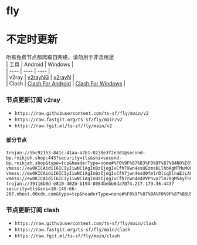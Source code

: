 # fly
# 不定时更新
所有免费节点都爬取自网络，请勿用于非法用途  
|  工具  | Android  | Windows  |  
|  ----  | ----   | ----  |  
| v2ray  | [v2rayNG](https://github.com/2dust/v2rayNG/releases) | [v2rayN](https://github.com/2dust/v2rayN/releases) |  
| Clash  | [Clash For Android](https://github.com/Kr328/ClashForAndroid/releases) | [Clash For Windows](https://github.com/Fndroid/clash_for_windows_pkg/releases) | 
  
### 节点更新订阅  v2ray
- `https://raw.githubusercontent.com/ts-sf/fly/main/v2`  
- `https://raw.fastgit.org/ts-sf/fly/main/v2`  
- `https://raw.fgit.ml/ts-sf/fly/main/v2`  
#### 部分节点  
``` 
trojan://5bc92153-841c-41aa-a2b1-0238e3f2e3d1@second-bp.rnikjeh.shop:443?security=tls&sni=second-bp.rnikjeh.shop&type=tcp&headerType=none#%F0%9F%87%B3%F0%9F%87%B4NO%E6%8C%AA%E5%A8%81
vmess://ew0KICAidiI6ICIyIiwNCiAgInBzIjogIvCfh7Xwn4exUEzms6LlhbAgMTMuM00vcyIsDQogICJhZGQiOiAibGFoZXN0YW4uZXNtYWhkaTkub3JnIiwNCiAgInBvcnQiOiAiODg4MCIsDQogICJpZCI6ICI2NjQzNTU0MC1lN2M3LTQ0MzYtYTBiYy1iMTA3MmFmZDkwNWEiLA0KICAiYWlkIjogIjAiLA0KICAic2N5IjogImF1dG8iLA0KICAibmV0IjogIndzIiwNCiAgInR5cGUiOiAibm9uZSIsDQogICJob3N0IjogImxhaGVzdGFuLmVzbWFoZGk5Lm9yZyIsDQogICJwYXRoIjogIi9NTmVPSk40amdXZTlnbUVidiIsDQogICJ0bHMiOiAiIiwNCiAgInNuaSI6ICIiLA0KICAiYWxwbiI6ICIiLA0KICAiZnAiOiAiIg0KfQ==
vmess://ew0KICAidiI6ICIyIiwNCiAgInBzIjogIvCfh7jwn4esU0fmlrDliqDlnaEiLA0KICAiYWRkIjogInNpbmdhcG9yZTYuMjA5OTY2Lnh5eiIsDQogICJwb3J0IjogIjgwIiwNCiAgImlkIjogIjM4OTE5ZmMyLWVhOTItMzE2Mi05Y2M3LWFlMTQ3NjYwM2UyMSIsDQogICJhaWQiOiAiMCIsDQogICJzY3kiOiAiYXV0byIsDQogICJuZXQiOiAid3MiLA0KICAidHlwZSI6ICJub25lIiwNCiAgImhvc3QiOiAieW91dHViZS1hd2tqIiwNCiAgInBhdGgiOiAiL3YycmF5IiwNCiAgInRscyI6ICIiLA0KICAic25pIjogIiIsDQogICJhbHBuIjogIiIsDQogICJmcCI6ICIiDQp9
vmess://ew0KICAidiI6ICIyIiwNCiAgInBzIjogIvCfh7rwn4e4VVPnvo7lm70gMS4yTS9zIiwNCiAgImFkZCI6ICJ3d3cuZGlnaXRhbG9jZWFuLmNvbSIsDQogICJwb3J0IjogIjgwIiwNCiAgImlkIjogIjI1YjI4MGRmLWU5OTAtNDQ5NS04MGUzLTQ4ZWMzYzgzZGE3NyIsDQogICJhaWQiOiAiMCIsDQogICJzY3kiOiAiYXV0byIsDQogICJuZXQiOiAid3MiLA0KICAidHlwZSI6ICJub25lIiwNCiAgImhvc3QiOiAic3Nyc3ViLnYwMy5zc3JzdWIuY29tIiwNCiAgInBhdGgiOiAiL2FwaS92My9kb3dubG9hZC5nZXRGaWxlIiwNCiAgInRscyI6ICIiLA0KICAic25pIjogIiIsDQogICJhbHBuIjogIiIsDQogICJmcCI6ICIiDQp9
trojan://39116b0d-e810-402b-b194-8084bebb6da7@74.217.179.36:443?security=tls&sni=18-140-66-207.nhost.00cdn.com&type=tcp&headerType=none#%F0%9F%87%BA%F0%9F%87%B8US%E7%BE%8E%E5%9B%BD
```
### 节点更新订阅  clash
- `https://raw.githubusercontent.com/ts-sf/fly/main/clash`  
- `https://raw.fastgit.org/ts-sf/fly/main/clash`  
- `https://raw.fgit.ml/ts-sf/fly/main/clash`  

